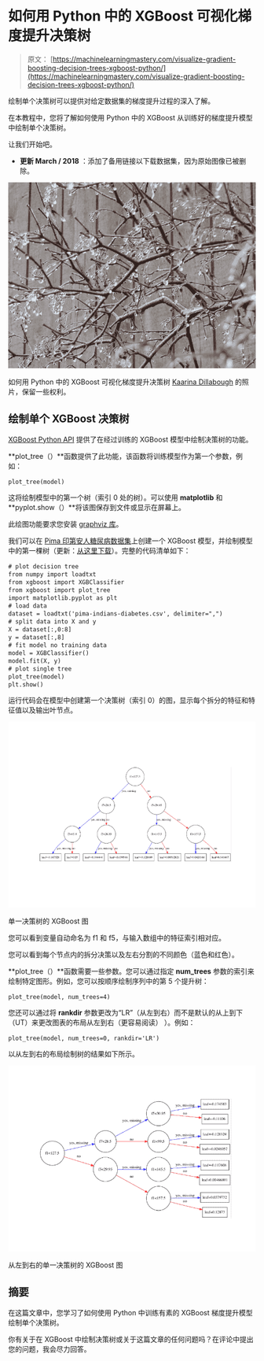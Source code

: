 # 如何用 Python 中的 XGBoost 可视化梯度提升决策树

> 原文： [https://machinelearningmastery.com/visualize-gradient-boosting-decision-trees-xgboost-python/](https://machinelearningmastery.com/visualize-gradient-boosting-decision-trees-xgboost-python/)

绘制单个决策树可以提供对给定数据集的梯度提升过程的深入了解。

在本教程中，您将了解如何使用 Python 中的 XGBoost 从训练好的梯度提升模型中绘制单个决策树。

让我们开始吧。

*   **更新 March / 2018** ：添加了备用链接以下载数据集，因为原始图像已被删除。

![How to Visualize Gradient Boosting Decision Trees With XGBoost in Python](img/53f3758154f3614de9c05883ac908246.jpg)

如何用 Python 中的 XGBoost 可视化梯度提升决策树
[Kaarina Dillabough](https://www.flickr.com/photos/100497095@N02/23895950682/) 的照片，保留一些权利。

## 绘制单个 XGBoost 决策树

[XGBoost Python API](http://xgboost.readthedocs.io/en/latest/python/python_api.html#module-xgboost.plotting) 提供了在经过训练的 XGBoost 模型中绘制决策树的功能。

**plot_tree（）**函数提供了此功能，该函数将训练模型作为第一个参数，例如：

```
plot_tree(model)
```

这将绘制模型中的第一个树（索引 0 处的树）。可以使用 **matplotlib** 和 **pyplot.show（）**将该图保存到文件或显示在屏幕上。

此绘图功能要求您安装 [graphviz 库](http://www.graphviz.org/)。

我们可以在 [Pima 印第安人糖尿病数据集](https://archive.ics.uci.edu/ml/datasets/Pima+Indians+Diabetes)上创建一个 XGBoost 模型，并绘制模型中的第一棵树（更新：[从这里下载](https://raw.githubusercontent.com/jbrownlee/Datasets/master/pima-indians-diabetes.data.csv)）。完整的代码清单如下：

```
# plot decision tree
from numpy import loadtxt
from xgboost import XGBClassifier
from xgboost import plot_tree
import matplotlib.pyplot as plt
# load data
dataset = loadtxt('pima-indians-diabetes.csv', delimiter=",")
# split data into X and y
X = dataset[:,0:8]
y = dataset[:,8]
# fit model no training data
model = XGBClassifier()
model.fit(X, y)
# plot single tree
plot_tree(model)
plt.show()
```

运行代码会在模型中创建第一个决策树（索引 0）的图，显示每个拆分的特征和特征值以及输出叶节点。

![XGBoost Plot of Single Decision Tree](img/b689361fa203cc95ba7173bb475cc1dc.jpg)

单一决策树的 XGBoost 图

您可以看到变量自动命名为 f1 和 f5，与输入数组中的特征索引相对应。

您可以看到每个节点内的拆分决策以及左右分割的不同颜色（蓝色和红色）。

**plot_tree（）**函数需要一些参数。您可以通过指定 **num_trees** 参数的索引来绘制特定图形。例如，您可以按顺序绘制序列中的第 5 个提升树：

```
plot_tree(model, num_trees=4)
```

您还可以通过将 **rankdir** 参数更改为“LR”（从左到右）而不是默认的从上到下（UT）来更改图表的布局从左到右（更容易阅读） ）。例如：

```
plot_tree(model, num_trees=0, rankdir='LR')
```

以从左到右的布局绘制树的结果如下所示。

![XGBoost Plot of Single Decision Tree Left-To-Right](img/896ab7f2c02bde2ade456f409a97f693.jpg)

从左到右的单一决策树的 XGBoost 图

## 摘要

在这篇文章中，您学习了如何使用 Python 中训练有素的 XGBoost 梯度提升模型绘制单个决策树。

你有关于在 XGBoost 中绘制决策树或关于这篇文章的任何问题吗？在评论中提出您的问题，我会尽力回答。